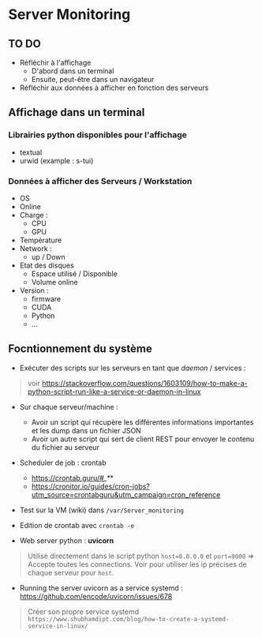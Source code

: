 # Server Monitoring

## TO DO   
- Réfléchir à l'affichage 
  - D'abord dans un terminal  
  - Ensuite, peut-être dans un navigateur  
- Réfléchir aux données à afficher en fonction des serveurs  

## Affichage dans un terminal  

### Librairies python disponibles pour l'affichage  
- textual  
- urwid (example : s-tui)  

### Données à afficher des Serveurs / Workstation
- OS
- Online  
- Charge :
  - CPU
  - GPU    
- Température  
- Network :  
  - up / Down
- Etat des disques  
  - Espace utilisé / Disponible  
  - Volume online
- Version :  
  - firmware  
  - CUDA  
  - Python  
  - ...     

  
## Focntionnement du système   
- Exécuter des scripts sur les serveurs en tant que *daemon* / services :  
> voir  https://stackoverflow.com/questions/1603109/how-to-make-a-python-script-run-like-a-service-or-daemon-in-linux  

- Sur chaque serveur/machine :  
  - Avoir un script qui récupère les différentes informations importantes et les dump dans un fichier JSON  
  - Avoir un autre script qui sert de client REST pour envoyer le contenu du fichier au serveur  

- Scheduler de job : crontab  
  - https://crontab.guru/#*_*_*_*  
  - https://cronitor.io/guides/cron-jobs?utm_source=crontabguru&utm_campaign=cron_reference  

- Test sur la VM (wiki) dans `/var/Server_monitoring`  
- Edition de crontab avec `crontab -e`  

- Web server python : __uvicorn__
> Utilisé directement dans le script python 
> `host=0.0.0.0` et `port=8000` => Accepte toutes les connections. Voir pour utiliser les ip précises de chaque serveur pour `host`.  
  
- Running the server uvicorn as a service systemd : https://github.com/encode/uvicorn/issues/678
> Créer son propre service systemd `https://www.shubhamdipt.com/blog/how-to-create-a-systemd-service-in-linux/`



